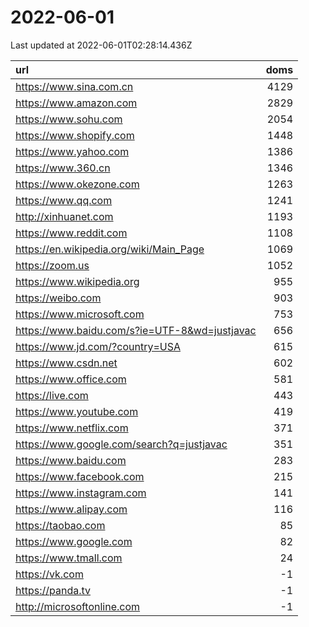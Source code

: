 # 2022-06-01

<!-- BEGIN -->
Last updated at 2022-06-01T02:28:14.436Z

url | doms
:- | -:
https://www.sina.com.cn | 4129
https://www.amazon.com | 2829
https://www.sohu.com | 2054
https://www.shopify.com | 1448
https://www.yahoo.com | 1386
https://www.360.cn | 1346
https://www.okezone.com | 1263
https://www.qq.com | 1241
http://xinhuanet.com | 1193
https://www.reddit.com | 1108
https://en.wikipedia.org/wiki/Main_Page | 1069
https://zoom.us | 1052
https://www.wikipedia.org | 955
https://weibo.com | 903
https://www.microsoft.com | 753
https://www.baidu.com/s?ie=UTF-8&wd=justjavac | 656
https://www.jd.com/?country=USA | 615
https://www.csdn.net | 602
https://www.office.com | 581
https://live.com | 443
https://www.youtube.com | 419
https://www.netflix.com | 371
https://www.google.com/search?q=justjavac | 351
https://www.baidu.com | 283
https://www.facebook.com | 215
https://www.instagram.com | 141
https://www.alipay.com | 116
https://taobao.com | 85
https://www.google.com | 82
https://www.tmall.com | 24
https://vk.com | -1
https://panda.tv | -1
http://microsoftonline.com | -1
<!-- END -->
